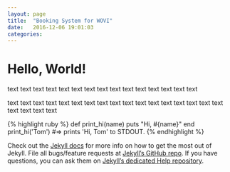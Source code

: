 ```yaml
---
layout: page
title:  "Booking System for WOVI"
date:   2016-12-06 19:01:03
categories: 
---
```

# Hello, World!

text text text text text text text text text text text text text text text 

text text text text text text text text text text text text text text text text text text text text text 


{% highlight ruby %}
def print_hi(name)
  puts "Hi, #{name}"
end
print_hi('Tom')
#=> prints 'Hi, Tom' to STDOUT.
{% endhighlight %}

Check out the [Jekyll docs][jekyll] for more info on how to get the most out of Jekyll. File all bugs/feature requests at [Jekyll’s GitHub repo][jekyll-gh]. If you have questions, you can ask them on [Jekyll’s dedicated Help repository][jekyll-help].

[jekyll]:      http://jekyllrb.com
[jekyll-gh]:   https://github.com/jekyll/jekyll
[jekyll-help]: https://github.com/jekyll/jekyll-help
